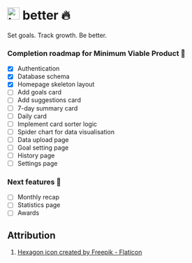 # <span><img src="https://user-images.githubusercontent.com/77185900/208298613-65734aea-5a0c-467d-af48-6fc1df3fa2ae.png" alt="hexagon" width="28px" height="28px"/> better :fire:</span>
Set goals. Track growth. Be better.

### Completion roadmap for Minimum Viable Product :iphone:
- [x] Authentication
- [x] Database schema
- [x] Homepage skeleton layout
- [ ] Add goals card
- [ ] Add suggestions card
- [ ] 7-day summary card
- [ ] Daily card
- [ ] Implement card sorter logic
- [ ] Spider chart for data visualisation
- [ ] Data upload page
- [ ] Goal setting page
- [ ] History page
- [ ] Settings page

### Next features :100:
- [ ] Monthly recap
- [ ] Statistics page
- [ ] Awards

## Attribution
1. [Hexagon icon created by Freepik - Flaticon](https://www.flaticon.com/free-icons/hexagon)
